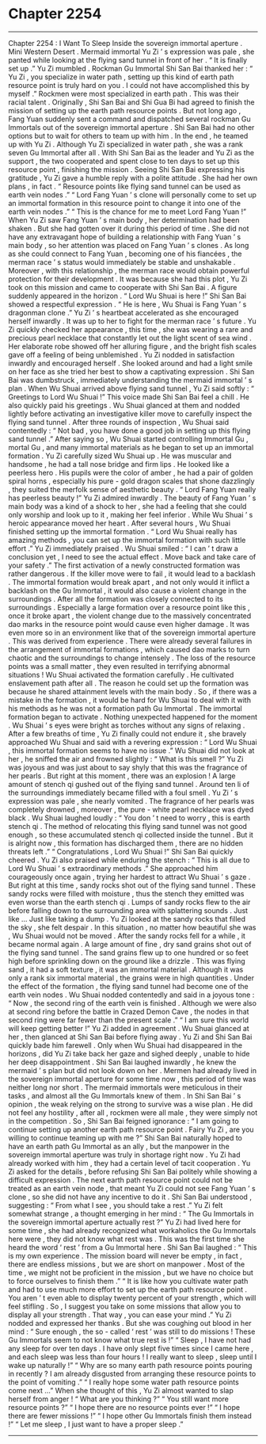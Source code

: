 
# Chapter 2254


---

Chapter 2254 : I Want To Sleep
Inside the sovereign immortal aperture .
Mini Western Desert .
Mermaid immortal Yu Zi ’ s expression was pale , she panted while looking at the flying sand tunnel in front of her .
“ It is finally set up .” Yu Zi mumbled .
Rockman Gu Immortal Shi San Bai thanked her : “ Yu Zi , you specialize in water path , setting up this kind of earth path resource point is truly hard on you . I could not have accomplished this by myself .”
Rockmen were most specialized in earth path .
This was their racial talent .
Originally , Shi San Bai and Shi Gua Bi had agreed to finish the mission of setting up the earth path resource points .
But not long ago , Fang Yuan suddenly sent a command and dispatched several rockman Gu Immortals out of the sovereign immortal aperture .
Shi San Bai had no other options but to wait for others to team up with him .
In the end , he teamed up with Yu Zi .
Although Yu Zi specialized in water path , she was a rank seven Gu Immortal after all .
With Shi San Bai as the leader and Yu Zi as the support , the two cooperated and spent close to ten days to set up this resource point , finishing the mission .
Seeing Shi San Bai expressing his gratitude , Yu Zi gave a humble reply with a polite attitude .
She had her own plans , in fact .
“ Resource points like flying sand tunnel can be used as earth vein nodes .”
“ Lord Fang Yuan ’ s clone will personally come to set up an immortal formation in this resource point to change it into one of the earth vein nodes .”
“ This is the chance for me to meet Lord Fang Yuan !”
When Yu Zi saw Fang Yuan ’ s main body , her determination had been shaken . But she had gotten over it during this period of time .
She did not have any extravagant hope of building a relationship with Fang Yuan ’ s main body , so her attention was placed on Fang Yuan ’ s clones .
As long as she could connect to Fang Yuan , becoming one of his fiancées , the merman race ’ s status would immediately be stable and unshakable .
Moreover , with this relationship , the merman race would obtain powerful protection for their development .
It was because she had this plot , Yu Zi took on this mission and came to cooperate with Shi San Bai .
A figure suddenly appeared in the horizon .
“ Lord Wu Shuai is here !” Shi San Bai showed a respectful expression .
“ He is here , Wu Shuai is Fang Yuan ’ s dragonman clone .” Yu Zi ’ s heartbeat accelerated as she encouraged herself inwardly .
It was up to her to fight for the merman race ’ s future .
Yu Zi quickly checked her appearance , this time , she was wearing a rare and precious pearl necklace that constantly let out the light scent of sea wind . Her elaborate robe showed off her alluring figure , and the bright fish scales gave off a feeling of being unblemished .
Yu Zi nodded in satisfaction inwardly and encouraged herself . She looked around and had a light smile on her face as she tried her best to show a captivating expression .
Shi San Bai was dumbstruck , immediately understanding the mermaid immortal ’ s plan .
When Wu Shuai arrived above flying sand tunnel , Yu Zi said softly : “ Greetings to Lord Wu Shuai !”
This voice made Shi San Bai feel a chill . He also quickly paid his greetings .
Wu Shuai glanced at them and nodded lightly before activating an investigative killer move to carefully inspect the flying sand tunnel .
After three rounds of inspection , Wu Shuai said contentedly : “ Not bad , you have done a good job in setting up this flying sand tunnel .”
After saying so , Wu Shuai started controlling Immortal Gu , mortal Gu , and many immortal materials as he began to set up an immortal formation .
Yu Zi carefully sized Wu Shuai up . He was muscular and handsome , he had a tall nose bridge and firm lips . He looked like a peerless hero .
His pupils were the color of amber , he had a pair of golden spiral horns , especially his pure - gold dragon scales that shone dazzlingly , they suited the merfolk sense of aesthetic beauty .
“ Lord Fang Yuan really has peerless beauty !” Yu Zi admired inwardly .
The beauty of Fang Yuan ’ s main body was a kind of a shock to her , she had a feeling that she could only worship and look up to it , making her feel inferior . While Wu Shuai ’ s heroic appearance moved her heart .
After several hours , Wu Shuai finished setting up the immortal formation .
“ Lord Wu Shuai really has amazing methods , you can set up the immortal formation with such little effort .” Yu Zi immediately praised .
Wu Shuai smiled : “ I can ’ t draw a conclusion yet , I need to see the actual effect . Move back and take care of your safety .”
The first activation of a newly constructed formation was rather dangerous . If the killer move were to fail , it would lead to a backlash . The immortal formation would break apart , and not only would it inflict a backlash on the Gu Immortal , it would also cause a violent change in the surroundings .
After all the formation was closely connected to its surroundings .
Especially a large formation over a resource point like this , once it broke apart , the violent change due to the massively concentrated dao marks in the resource point would cause even higher damage . It was even more so in an environment like that of the sovereign immortal aperture .
This was derived from experience .
There were already several failures in the arrangement of immortal formations , which caused dao marks to turn chaotic and the surroundings to change intensely . The loss of the resource points was a small matter , they even resulted in terrifying abnormal situations !
Wu Shuai activated the formation carefully .
He cultivated enslavement path after all . The reason he could set up the formation was because he shared attainment levels with the main body .
So , if there was a mistake in the formation , it would be hard for Wu Shuai to deal with it with his methods as he was not a formation path Gu Immortal .
The immortal formation began to activate . Nothing unexpected happened for the moment .
Wu Shuai ’ s eyes were bright as torches without any signs of relaxing .
After a few breaths of time , Yu Zi finally could not endure it , she bravely approached Wu Shuai and said with a revering expression : “ Lord Wu Shuai , this immortal formation seems to have no issue .”
Wu Shuai did not look at her , he sniffed the air and frowned slightly : “ What is this smell ?”
Yu Zi was joyous and was just about to say shyly that this was the fragrance of her pearls .
But right at this moment , there was an explosion !
A large amount of stench qi gushed out of the flying sand tunnel .
Around ten li of the surroundings immediately became filled with a foul smell . Yu Zi ’ s expression was pale , she nearly vomited .
The fragrance of her pearls was completely drowned , moreover , the pure - white pearl necklace was dyed black .
Wu Shuai laughed loudly : “ You don ’ t need to worry , this is earth stench qi . The method of relocating this flying sand tunnel was not good enough , so these accumulated stench qi collected inside the tunnel . But it is alright now , this formation has discharged them , there are no hidden threats left .”
“ Congratulations , Lord Wu Shuai !” Shi San Bai quickly cheered .
Yu Zi also praised while enduring the stench : “ This is all due to Lord Wu Shuai ’ s extraordinary methods .”
She approached him courageously once again , trying her hardest to attract Wu Shuai ’ s gaze .
But right at this time , sandy rocks shot out of the flying sand tunnel .
These sandy rocks were filled with moisture , thus the stench they emitted was even worse than the earth stench qi .
Lumps of sandy rocks flew to the air before falling down to the surrounding area with splattering sounds .
Just like …
Just like taking a dump .
Yu Zi looked at the sandy rocks that filled the sky , she felt despair .
In this situation , no matter how beautiful she was , Wu Shuai would not be moved .
After the sandy rocks fell for a while , it became normal again .
A large amount of fine , dry sand grains shot out of the flying sand tunnel . The sand grains flew up to one hundred or so feet high before sprinkling down on the ground like a drizzle .
This was flying sand , it had a soft texture , it was an immortal material .
Although it was only a rank six immortal material , the grains were in high quantities .
Under the effect of the formation , the flying sand tunnel had become one of the earth vein nodes .
Wu Shuai nodded contentedly and said in a joyous tone : “ Now , the second ring of the earth vein is finished . Although we were also at second ring before the battle in Crazed Demon Cave , the nodes in that second ring were far fewer than the present scale .”
“ I am sure this world will keep getting better !” Yu Zi added in agreement .
Wu Shuai glanced at her , then glanced at Shi San Bai before flying away .
Yu Zi and Shi San Bai quickly bade him farewell .
Only when Wu Shuai had disappeared in the horizons , did Yu Zi take back her gaze and sighed deeply , unable to hide her deep disappointment .
Shi San Bai laughed inwardly , he knew the mermaid ’ s plan but did not look down on her .
Mermen had already lived in the sovereign immortal aperture for some time now , this period of time was neither long nor short . The mermaid immortals were meticulous in their tasks , and almost all the Gu Immortals knew of them .
In Shi San Bai ’ s opinion , the weak relying on the strong to survive was a wise plan .
He did not feel any hostility , after all , rockmen were all male , they were simply not in the competition .
So , Shi San Bai feigned ignorance : “ I am going to continue setting up another earth path resource point . Fairy Yu Zi , are you willing to continue teaming up with me ?”
Shi San Bai naturally hoped to have an earth path Gu Immortal as an ally , but the manpower in the sovereign immortal aperture was truly in shortage right now .
Yu Zi had already worked with him , they had a certain level of tacit cooperation .
Yu Zi asked for the details , before refusing Shi San Bai politely while showing a difficult expression .
The next earth path resource point could not be treated as an earth vein node , that meant Yu Zi could not see Fang Yuan ’ s clone , so she did not have any incentive to do it .
Shi San Bai understood , suggesting : “ From what I see , you should take a rest .”
Yu Zi felt somewhat strange , a thought emerging in her mind : “ The Gu Immortals in the sovereign immortal aperture actually rest ?”
Yu Zi had lived here for some time , she had already recognized what workaholics the Gu Immortals here were , they did not know what rest was .
This was the first time she heard the word ‘ rest ’ from a Gu Immortal here .
Shi San Bai laughed : “ This is my own experience . The mission board will never be empty , in fact , there are endless missions , but we are short on manpower . Most of the time , we might not be proficient in the mission , but we have no choice but to force ourselves to finish them .”
“ It is like how you cultivate water path and had to use much more effort to set up the earth path resource point . You aren ’ t even able to display twenty percent of your strength , which will feel stifling . So , I suggest you take on some missions that allow you to display all your strength . That way , you can ease your mind .”
Yu Zi nodded and expressed her thanks .
But she was coughing out blood in her mind : “ Sure enough , the so - called ‘ rest ’ was still to do missions ! These Gu Immortals seem to not know what true rest is !”
“ Sleep , I have not had any sleep for over ten days . I have only slept five times since I came here , and each sleep was less than four hours ! I really want to sleep , sleep until I wake up naturally !”
“ Why are so many earth path resource points pouring in recently ? I am already disgusted from arranging these resource points to the point of vomiting .”
“ I really hope some water path resource points come next …”
When she thought of this , Yu Zi almost wanted to slap herself from anger !
“ What are you thinking ?”
“ You still want more resource points ?”
“ I hope there are no resource points ever !”
“ I hope there are fewer missions !”
“ I hope other Gu Immortals finish them instead !”
“ Let me sleep , I just want to have a proper sleep .”

---


